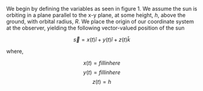 We begin by defining the variables as seen in figure 1. 
We assume the sun is orbiting in a plane parallel to the x-y plane, at some height, $h$, above the ground, with orbital radius, $R$. We place the origin of our coordinate system at the observer, yielding the following vector-valued position of the sun

$$\vec{s} = x(t)\hat{i}+y(t)\hat{i}+z(t)\hat{k}$$

where, 

$$x(t) = fill in here$$
$$y(t) = fill in here$$
$$z(t) = h$$